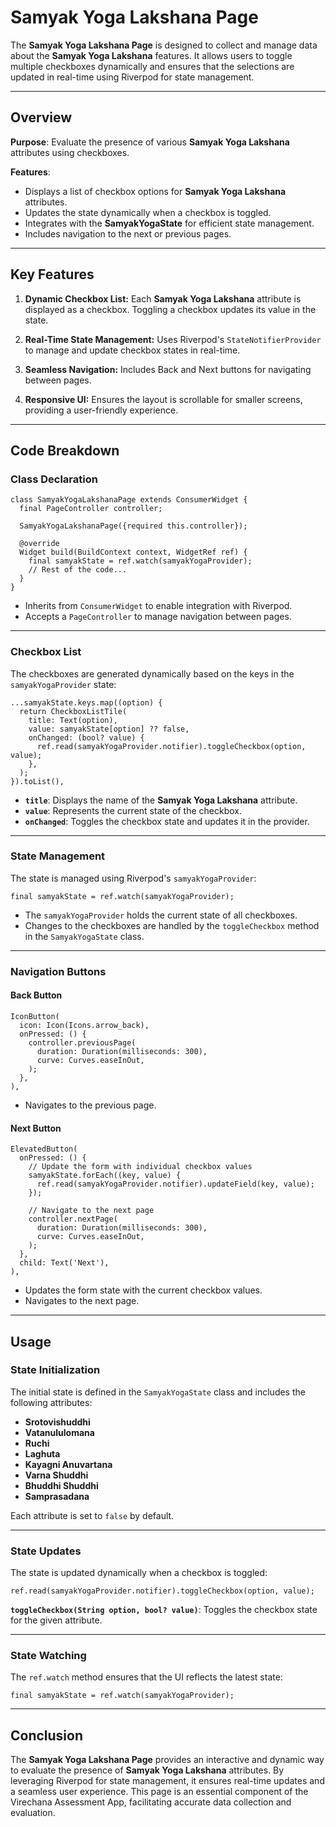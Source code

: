 # Samyak Yoga Lakshana Page

The **Samyak Yoga Lakshana Page** is designed to collect and manage data about the **Samyak Yoga Lakshana** features. It allows users to toggle multiple checkboxes dynamically and ensures that the selections are updated in real-time using Riverpod for state management.

---

## **Overview**

**Purpose**: Evaluate the presence of various **Samyak Yoga Lakshana** attributes using checkboxes.

**Features**:

- Displays a list of checkbox options for **Samyak Yoga Lakshana** attributes.
- Updates the state dynamically when a checkbox is toggled.
- Integrates with the **SamyakYogaState** for efficient state management.
- Includes navigation to the next or previous pages.

---

## **Key Features**

1. **Dynamic Checkbox List:**
   Each **Samyak Yoga Lakshana** attribute is displayed as a checkbox. Toggling a checkbox updates its value in the state.

2. **Real-Time State Management:** Uses Riverpod's `StateNotifierProvider` to manage and update checkbox states in real-time.

3. **Seamless Navigation:** Includes Back and Next buttons for navigating between pages.

4. **Responsive UI:** Ensures the layout is scrollable for smaller screens, providing a user-friendly experience.

---

## **Code Breakdown**

### **Class Declaration**

```
class SamyakYogaLakshanaPage extends ConsumerWidget {
  final PageController controller;

  SamyakYogaLakshanaPage({required this.controller});

  @override
  Widget build(BuildContext context, WidgetRef ref) {
    final samyakState = ref.watch(samyakYogaProvider);
    // Rest of the code...
  }
}
```

- Inherits from `ConsumerWidget` to enable integration with Riverpod.
- Accepts a `PageController` to manage navigation between pages.

---

### **Checkbox List**

The checkboxes are generated dynamically based on the keys in the `samyakYogaProvider` state:

```
...samyakState.keys.map((option) {
  return CheckboxListTile(
    title: Text(option),
    value: samyakState[option] ?? false,
    onChanged: (bool? value) {
      ref.read(samyakYogaProvider.notifier).toggleCheckbox(option, value);
    },
  );
}).toList(),
```

- **`title`**: Displays the name of the **Samyak Yoga Lakshana** attribute.
- **`value`**: Represents the current state of the checkbox.
- **`onChanged`**: Toggles the checkbox state and updates it in the provider.

---

### **State Management**

The state is managed using Riverpod's `samyakYogaProvider`:

```
final samyakState = ref.watch(samyakYogaProvider);
```

- The `samyakYogaProvider` holds the current state of all checkboxes.
- Changes to the checkboxes are handled by the `toggleCheckbox` method in the `SamyakYogaState` class.

---

### **Navigation Buttons**

#### **Back Button**

```
IconButton(
  icon: Icon(Icons.arrow_back),
  onPressed: () {
    controller.previousPage(
      duration: Duration(milliseconds: 300),
      curve: Curves.easeInOut,
    );
  },
),
```

- Navigates to the previous page.

#### **Next Button**

```
ElevatedButton(
  onPressed: () {
    // Update the form with individual checkbox values
    samyakState.forEach((key, value) {
      ref.read(samyakYogaProvider.notifier).updateField(key, value);
    });

    // Navigate to the next page
    controller.nextPage(
      duration: Duration(milliseconds: 300),
      curve: Curves.easeInOut,
    );
  },
  child: Text('Next'),
),
```

- Updates the form state with the current checkbox values.
- Navigates to the next page.

---

## **Usage**

### **State Initialization**

The initial state is defined in the `SamyakYogaState` class and includes the following attributes:

- **Srotovishuddhi**
- **Vatanululomana**
- **Ruchi**
- **Laghuta**
- **Kayagni Anuvartana**
- **Varna Shuddhi**
- **Bhuddhi Shuddhi**
- **Samprasadana**

Each attribute is set to `false` by default.

---

### **State Updates**

The state is updated dynamically when a checkbox is toggled:

```
ref.read(samyakYogaProvider.notifier).toggleCheckbox(option, value);
```

**`toggleCheckbox(String option, bool? value)`**: Toggles the checkbox state for the given attribute.

---

### **State Watching**

The `ref.watch` method ensures that the UI reflects the latest state:

```
final samyakState = ref.watch(samyakYogaProvider);
```

---

## **Conclusion**

The **Samyak Yoga Lakshana Page** provides an interactive and dynamic way to evaluate the presence of **Samyak Yoga Lakshana** attributes. By leveraging Riverpod for state management, it ensures real-time updates and a seamless user experience. This page is an essential component of the Virechana Assessment App, facilitating accurate data collection and evaluation.
